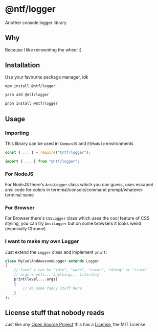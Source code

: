 # @ntf/logger

Another console logger library

## Why

Because I like reinventing the wheel :)

## Installation

Use your favourite package manager, idk

```sh
npm install @ntf/logger
```

```sh
yarn add @ntf/logger
```

```sh
pnpm install @ntf/logger
```

## Usage

### Importing

This library can be used in `CommonJS` and `ESModule` environments

```typescript
const { ... } = require("@ntf/logger");
```

```typescript
import { ... } from "@ntf/logger";
```

### For NodeJS

For NodeJS there's `AnsiLogger` class which you can guess, uses escaped ansi code for colors in termnial/console/command prompt/whatever terminal name

### For Browser

For Browser there's `CSSLogger` class which uses the cool feature of CSS styling, you can try `AnsiLogger` but on some browsers it looks weird (especially Chrome)

### I want to make my own Logger

Just extend the `Logger` class and implement `print`:

```typescript
class MyCoolAndAwesomeLogger extends Logger
{
    // level = can be "info", "warn", "error", "debug" or "trace"
    // args = well... anything... literally
    print(level,...args)
    {
        // do some funny stuff here
    }
};
```

## License stuff that nobody reads

Just like any [Open Source Project](https://github.com/N1ghtTheF0x/ntf-logger) this has a [License](./LICENSE), the MIT License
